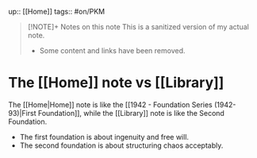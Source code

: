 up:: [[Home]]
tags:: #on/PKM 

> [!NOTE]+ Notes on this note
> This is a sanitized version of my actual note. 
> - Some content and links have been removed.

# The [[Home]] note vs [[Library]]
The [[Home|Home]] note is like the [[1942 - Foundation Series (1942-93)|First Foundation]], while the [[Library]] note is like the Second Foundation. 

- The first foundation is about ingenuity and free will. 
- The second foundation is about structuring chaos acceptably. 